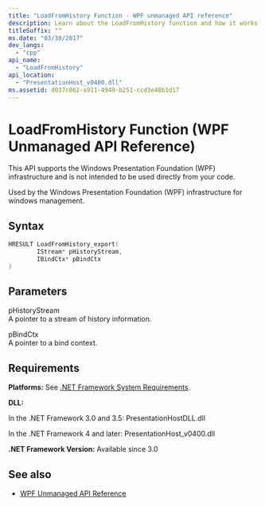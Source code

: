 ```yaml
---
title: "LoadFromHistory Function - WPF unmanaged API reference"
description: Learn about the LoadFromHistory function and how it works with Unmanaged API Reference in Windows Presentation Foundation (WPF).
titleSuffix: ""
ms.date: "03/30/2017"
dev_langs: 
  - "cpp"
api_name: 
  - "LoadFromHistory"
api_location: 
  - "PresentationHost_v0400.dll"
ms.assetid: d037c062-a911-4949-b251-ccd3e48b1d17
---
```

# LoadFromHistory Function (WPF Unmanaged API Reference)
This API supports the Windows Presentation Foundation (WPF) infrastructure and is not intended to be used directly from your code.  
  
 Used by the Windows Presentation Foundation (WPF) infrastructure for windows management.  
  
## Syntax  
  
```cpp  
HRESULT LoadFromHistory_export(  
        IStream* pHistoryStream,
        IBindCtx* pBindCtx  
)  
```  
  
## Parameters  
 pHistoryStream  
 A pointer to a stream of history information.  
  
 pBindCtx  
 A pointer to a bind context.  
  
## Requirements  
 **Platforms:** See [.NET Framework System Requirements](/dotnet/framework/get-started/system-requirements).  
  
 **DLL:**  
  
 In the .NET Framework 3.0 and 3.5: PresentationHostDLL.dll  
  
 In the .NET Framework 4 and later: PresentationHost_v0400.dll  
  
 **.NET Framework Version:** Available since 3.0  
  
## See also

- [WPF Unmanaged API Reference](wpf-unmanaged-api-reference.md)
